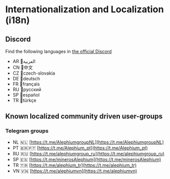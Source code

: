 
# Internationalization and Localization (i18n)

## Discord

Find the following languages in [the official Discord](https://discord.gg/JErgRBfRSB)

- AR 🌙العربية
- CN 🐼中文
- CZ 🏒czech-slovakia
- DE 🌭deutsch
- FR 🥖français
- RU 🐻русский
- SP 🌮español
- TR 🐺türkçe

## Known localized community driven user-groups

### Telegram groups
- NL 🇳🇱 [https://t.me/AlephiumgroupNL](https://t.me/AlephiumgroupNL)
- PT 🇧🇷🇵🇹 [https://t.me/Alephium_pt](https://t.me/Alephium_pt)
- RU 🇷🇺 [https://t.me/alephiumgroup_ru](https://t.me/alephiumgroup_ru)
- SP 🇪🇸 [https://t.me/minerosAlephium](https://t.me/minerosAlephium)
- TR 🇹🇷 [https://t.me/alephium_tr](https://t.me/alephium_tr)
- VN 🇻🇳 [https://t.me/alephiumvn](https://t.me/alephiumvn)
